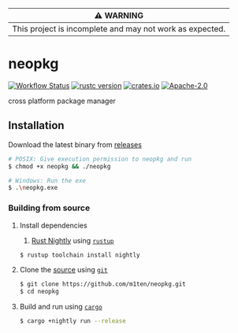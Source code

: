 |                    :warning: WARNING                     |
| :------------------------------------------------------: |
| This project is incomplete and may not work as expected. |

# neopkg 
[![Workflow Status](https://img.shields.io/github/workflow/status/m1ten/neopkg/compile%20and%20release%20neo%20unstable?logo=github)](https://github.com/m1ten/neopkg/actions/workflows/unstable.yml) [![rustc version](https://img.shields.io/badge/rust-nightly-orange?logo=rust)](https://www.rust-lang.org/) [![crates.io](https://img.shields.io/crates/v/neopkg)](https://crates.io/crates/neopkg) [![Apache-2.0](https://img.shields.io/badge/license-Apache-blue?logo=apache)](./LICENSE) 

cross platform package manager

## Installation

Download the latest binary from [releases](https://github.com/m1ten/neopkg/releases)

```sh
# POSIX: Give execution permission to neopkg and run
$ chmod +x neopkg && ./neopkg

# Windows: Run the exe
$ .\neopkg.exe
```

### Building from source

1. Install dependencies

   1. [Rust Nightly](https://rust-lang.github.io/rustup/concepts/channels.html) using [`rustup`](https://www.rust-lang.org/tools/install)

   ```sh
   $ rustup toolchain install nightly
   ```

2. Clone the [source](https://github.com/m1ten/neopkg) using [`git`](https://git-scm.com/)
   ```sh
   $ git clone https://github.com/m1ten/neopkg.git
   $ cd neopkg
   ```
   
3. Build and run using [`cargo`](https://doc.rust-lang.org/nightly/cargo/)
   ```sh
   $ cargo +nightly run --release
   ```
